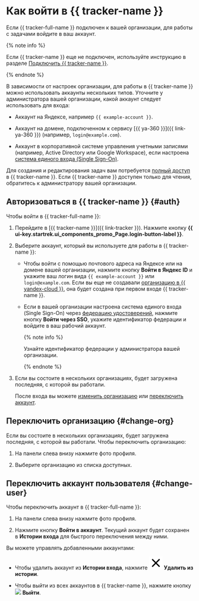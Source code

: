 # Как войти в {{ tracker-name }}

Если {{ tracker-full-name }} подключен к вашей организации, для работы с задачами войдите в ваш аккаунт. 

{% note info %}

Если {{ tracker-name }} еще не подключен, используйте инструкцию в разделе [Подключить {{ tracker-name }}](../enable-tracker.md).

{% endnote %}

В зависимости от настроек организации, для работы в {{ tracker-name }} можно использовать аккаунты нескольких типов. Уточните у администратора вашей организации, какой аккаунт следует использовать для входа:

* Аккаунт на Яндексе, например `{{ example-account }}`.

* Аккаунт на домене, подключенном к сервису [{{ ya-360 }}]({{ link-ya-360 }}) (например, `login@example.com`).

* Аккаунт в корпоративной системе управления учетными записями (например, Active Directory или Google Workspace), если настроена [система единого входа (Single Sign-On)](../../organization/concepts/add-federation.md).

Для создания и редактирования задач вам потребуется [полный доступ](../access.md) в {{ tracker-name }}. Если {{ tracker-name }} доступен только для чтения, обратитесь к администратору вашей организации.

## Авторизоваться в {{ tracker-name }} {#auth}

Чтобы войти в {{ tracker-full-name }}:

1. Перейдите в [{{ tracker-name }}]({{ link-tracker }}). Нажмите кнопку **{{ ui-key.startrek.ui_components_promo_Page.login-button-label }}**.

1. Выберите аккаунт, который вы используете для работы в {{ tracker-name }}:

	* Чтобы войти с помощью почтового адреса на Яндексе или на домене вашей организации, нажмите кнопку **Войти в Яндекс ID** и укажите ваш логин вида `{{ example-account }}` или `login@example.com`. Если вы еще не создавали [организацию в {{ yandex-cloud }}](../../organization/), она будет создана при первом входе {{ tracker-name }}.

	* Если в вашей организации настроена система единого входа (Single Sign-On) через [федерацию удостоверений](../add-users.md#federation), нажмите кнопку **Войти через SSO**, укажите идентификатор федерации и войдите в ваш рабочий аккаунт.

		{% note info %}

		Узнайте идентификатор федерации у администратора вашей организации.

		{% endnote %}

1. Если вы состоите в нескольких организациях, будет загружена последняя, с которой вы работали. 

	После входа вы можете [изменить организацию](#change-org) или [переключить аккаунт](#change-user). 

## Переключить организацию {#change-org}

Если вы состоите в нескольких организациях, будет загружена последняя, с которой вы работали. Чтобы переключить организацию:

1. На панели слева внизу нажмите фото профиля.

1. Выберите организацию из списка доступных.

## Переключить аккаунт пользователя {#change-user}

Чтобы переключить аккаунт в {{ tracker-full-name }}:

1. На панели слева внизу нажмите фото профиля.

1. Нажмите кнопку **Войти в аккаунт**. Текущий аккаунт будет сохранен в **Истории входа** для быстрого переключения между ними.

Вы можете управлять добавленными аккаунтами:

* Чтобы удалить аккаунт из **Истории входа**, нажмите ![](../../_assets/tracker/svg/delete-from-history.svg) **Удалить из истории**.

* Чтобы выйти из всех аккаунтов в {{ tracker-name }}, нажмите кнопку ![](../../_assets/tracker/svg/logout.svg) **Выйти**.
